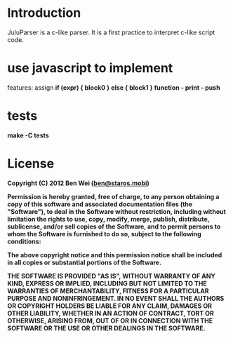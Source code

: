 # Introduction

JuluParser is a c-like parser.
It is a first practice to interpret c-like script code.

# use javascript to implement 
 features:
 <a> assign
 <b> if (expr) { block0 } else { block1 }
 <c> function
    - print
    - push

# tests

 make -C tests

# License
Copyright (C) 2012 Ben Wei (ben@staros.mobi)

Permission is hereby granted, free of charge, to any person obtaining a copy of this software and associated documentation files (the "Software"), to deal in the Software without restriction, including without limitation the rights to use, copy, modify, merge, publish, distribute, sublicense, and/or sell copies of the Software, and to permit persons to whom the Software is furnished to do so, subject to the following conditions:

The above copyright notice and this permission notice shall be included in all copies or substantial portions of the Software.

THE SOFTWARE IS PROVIDED "AS IS", WITHOUT WARRANTY OF ANY KIND, EXPRESS OR IMPLIED, INCLUDING BUT NOT LIMITED TO THE WARRANTIES OF MERCHANTABILITY, FITNESS FOR A PARTICULAR PURPOSE AND NONINFRINGEMENT. IN NO EVENT SHALL THE AUTHORS OR COPYRIGHT HOLDERS BE LIABLE FOR ANY CLAIM, DAMAGES OR OTHER LIABILITY, WHETHER IN AN ACTION OF CONTRACT, TORT OR OTHERWISE, ARISING FROM, OUT OF OR IN CONNECTION WITH THE SOFTWARE OR THE USE OR OTHER DEALINGS IN THE SOFTWARE.
